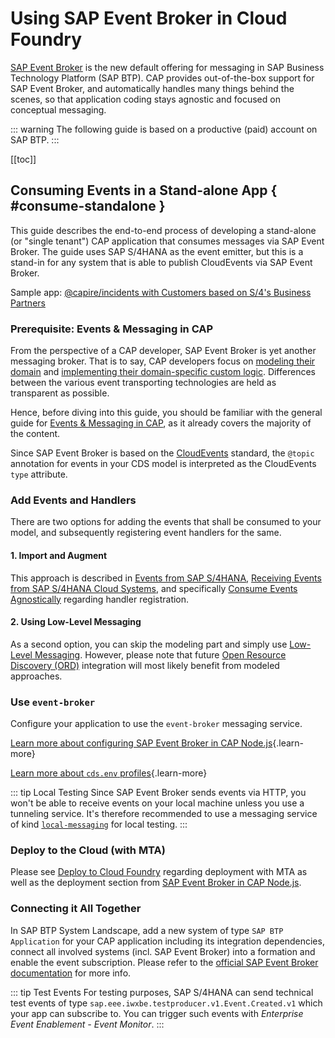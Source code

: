 <script setup>
  import { h } from 'vue'
  const X =  () => h('span', { class: 'ga',      title: 'Available' },      ['✓']   )
  const Na = () => h('i',    { class: 'na',      title: 'not applicable' }, ['n/a'] )
  const D =  () => h('i',    { class: 'prog',    title: 'in progress'  },   ['in prog.'] )
  const O =  () => h('i',    { class: 'plan',    title: 'planned'  },       ['planned'] )
</script>
<style scoped>
  .ga   { color: var(--vp-c-green-2); font-weight:900;}
  .na   { color: #aaa; font-size:90%; }
  .prog { color: var(--vp-c-green-3); font-size:90%; font-weight:500; }
  .plan { color: #089; font-size:90% }
</style>



# Using SAP Event Broker in Cloud Foundry

[SAP Event Broker](https://help.sap.com/docs/event-broker) is the new default offering for messaging in SAP Business Technology Platform (SAP BTP).
CAP provides out-of-the-box support for SAP Event Broker, and automatically handles many things behind the scenes, so that application coding stays agnostic and focused on conceptual messaging.

::: warning
The following guide is based on a productive (paid) account on SAP BTP.
:::

[[toc]]

<span id="eventbrokerfeaturematrix" />



## Consuming Events in a Stand-alone App { #consume-standalone }

This guide describes the end-to-end process of developing a stand-alone (or "single tenant") CAP application that consumes messages via SAP Event Broker.
The guide uses SAP S/4HANA as the event emitter, but this is a stand-in for any system that is able to publish CloudEvents via SAP Event Broker.

Sample app: [@capire/incidents with Customers based on S/4's Business Partners](https://github.com/cap-js/incidents-app/tree/event-broker)


### Prerequisite: Events & Messaging in CAP

From the perspective of a CAP developer, SAP Event Broker is yet another messaging broker.
That is to say, CAP developers focus on [modeling their domain](../domain-modeling) and [implementing their domain-specific custom logic](../providing-services#custom-logic).
Differences between the various event transporting technologies are held as transparent as possible.

Hence, before diving into this guide, you should be familiar with the general guide for [Events & Messaging in CAP](../messaging/), as it already covers the majority of the content.

Since SAP Event Broker is based on the [CloudEvents](https://cloudevents.io/) standard, the `@topic` annotation for events in your CDS model is interpreted as the CloudEvents `type` attribute.


### Add Events and Handlers

There are two options for adding the events that shall be consumed to your model, and subsequently registering event handlers for the same.

#### 1. Import and Augment

This approach is described in [Events from SAP S/4HANA](../messaging/#events-from-sap-s-4hana), [Receiving Events from SAP S/4HANA Cloud Systems](../messaging/s4), and specifically [Consume Events Agnostically](../messaging/s4#consume-events-agnostically) regarding handler registration.

#### 2. Using Low-Level Messaging

As a second option, you can skip the modeling part and simply use [Low-Level Messaging](../messaging/s4#using-low-level-messaging).
However, please note that future [Open Resource Discovery (ORD)](https://sap.github.io/open-resource-discovery/) integration will most likely benefit from modeled approaches.


### Use `event-broker`

Configure your application to use the `event-broker` messaging service.

[Learn more about configuring SAP Event Broker in CAP Node.js](../../node.js/messaging#event-broker){.learn-more}

[Learn more about `cds.env` profiles](../../node.js/cds-env#profiles){.learn-more}

::: tip Local Testing
Since SAP Event Broker sends events via HTTP, you won't be able to receive events on your local machine unless you use a tunneling service. It's therefore recommended to use a messaging service of kind [`local-messaging`](../../node.js/messaging#local-messaging) for local testing.
:::


### Deploy to the Cloud (with MTA)

Please see [Deploy to Cloud Foundry](../deployment/to-cf) regarding deployment with MTA as well as the deployment section from [SAP Event Broker in CAP Node.js](../../node.js/messaging#event-broker).


### Connecting it All Together

In SAP BTP System Landscape, add a new system of type `SAP BTP Application` for your CAP application including its integration dependencies, connect all involved systems (incl. SAP Event Broker) into a formation and enable the event subscription.
Please refer to the [official SAP Event Broker documentation](https://help.sap.com/docs/event-broker) for more info.

<!-- TODO: enable once available -->
<!-- , as described in [CAP Application as a Subscriber](https://help.sap.com/docs/event-broker/event-broker-draft-service/integration-example-using-cap-application?state=DRAFT). -->

::: tip Test Events
For testing purposes, SAP S/4HANA can send technical test events of type `sap.eee.iwxbe.testproducer.v1.Event.Created.v1` which your app can subscribe to. You can trigger such events with _Enterprise Event Enablement - Event Monitor_.
:::


<!--The following mta.yaml snippet ensures the sequential creation of the SAP Event Broker and IAS service instances, as well as binds the application to both service instances with the respectively necessary configuration.-->

<!--```yaml-->
<!--ID: cap.incidents-->
<!---->
<!--modules:-->
<!--  - name: incidents-srv-->
<!--    provides:-->
<!--      - name: incidents-srv-api-->
<!--        properties:-->
<!--          url: ${default-url} #> needed in webhookUrl and home-url below-->
<!--    requires:-->
<!--      - name: incidents-event-broker-->
<!--        parameters:-->
<!--          config:-->
<!--            authentication-type: X509_IAS-->
<!--      - name: incidents-ias-->
<!--        parameters:-->
<!--          config:-->
<!--            credential-type: X509_GENERATED-->
<!--            app-identifier: cap.incidents #> any value, e.g., reuse MTA ID-->
<!---->
<!--resources:-->
<!--  - name: incidents-event-broker-->
<!--    type: org.cloudfoundry.managed-service-->
<!--    parameters:-->
<!--      service: event-broker-->
<!--      service-plan: event-connectivity-->
<!--      config:-->
<!--        # unique identifier for this event broker instance-->
<!--        # should start with own namespace (i.e., "foo.bar") and may not be longer than 15 characters-->
<!--        systemNamespace: cap.incidents-->
<!--        webhookUrl: ~{incidents-srv-api/url}/-/cds/event-broker/webhook-->
<!--    requires:-->
<!--      - name: incidents-srv-api-->
<!--  - name: incidents-ias-->
<!--    type: org.cloudfoundry.managed-service-->
<!--    requires:-->
<!--      - name: incidents-srv-api-->
<!--    processed-after:-->
<!--      # for consumed-services (cf. below), incidents-event-broker must already exist-->
<!--      # -> ensure incidents-ias is created after incidents-event-broker-->
<!--      - incidents-event-broker-->
<!--    parameters:-->
<!--      service: identity-->
<!--      service-plan: application-->
<!--      config:-->
<!--        consumed-services:-->
<!--          - service-instance-name: incidents-event-broker-->
<!--        display-name: cap.incidents #> any value, e.g., reuse MTA ID-->
<!--        home-url: ~{incidents-srv-api/url}-->
<!--```-->
<!---->
<!--Please note that the mta.yaml snippet above is based on the sample app [@capire/incidents](https://github.com/cap-js/incidents-app/tree/event-broker), i.e., ID, module, and resource names are taken from this context and need to be adjusted.-->
<!---->
<!--The full `mta.yaml` of the sample application can be found [here](https://github.com/cap-js/incidents-app/blob/event-broker/mta.yaml).-->


<!--
- Should not be part of the guide, but rather a link to their documentation
- Test events are not treated differently, if you want to test your app, trigger an event for which you already declared integration dependencies


### End-to-End Test

You can conduct an end-to-end test of your finalized setup by executing the following steps.

#### 1. Add Integration Dependency

In BTP Cockpit &rarr; System Landscape, navigate to the system that represents your CAP application.
Add an _Integration Dependency_ using the _Simplified Business Eventing Template_ for _Event Type_ `sap.eee.iwxbe.testproducer.v1.Event.Created.v1` and _Publishing System Namespace_ `sap.s4` as shown in the following screenshot.

![Integration Dependency for Test Event](assets/event-broker-test-integration-dependency.png)

#### 2. Activate Event Subscription

In SAP Event Broker Application, activate the subscription for the added integration dependency (cf. [Enabling SAP Event Subscriptions](https://help.sap.com/docs/event-broker/event-broker-service-guide/enable-subscriptions)).

#### 3. Trigger Test Event

In S/4HANA Cloud, navigate to application _Enterprise Event Enablement - Event Monitor_ and navigate into the channel you created during setup.
On the top right, press button _Produce Test Event_.
This will add an entry in the list of _Outbound Events_ with topic `na/na/na/ce/sap/eee/iwxbe/testproducer/v1/Event/Created/v1` and, eventually, status _Acknowledged_.

#### 4. Check Application Logs

In the application logs of your CAP application, check for a log entry noting the successful event reception as shown in the following screenshot.

![Log Entry for Test Event](assets/event-broker-test-log-entry.png)

-->


<!-- TODO

### Hybrid Testing

Possible? If yes, how?

-->



<span id="eventbrokersaasconsuming" />

<span id="eventbrokersaaspublishing" />
